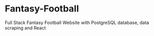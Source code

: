 # Fantasy-Football
Full Stack Fantasy Football Website with PostgreSQL database, data scraping and React

